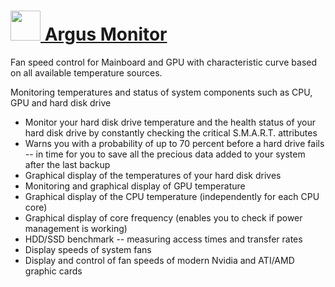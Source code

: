 ﻿# [<img src="" width="48" height="48" /> Argus Monitor](https://chocolatey.org/packages/argusmonitor)

Fan speed control for Mainboard and GPU with characteristic curve based on all available temperature sources.

Monitoring temperatures and status of system components such as CPU, GPU and hard disk drive

- Monitor your hard disk drive temperature and the health status of your hard disk drive by constantly checking the critical S.M.A.R.T. attributes
- Warns you with a probability of up to 70 percent before a hard drive fails -- in time for you to save all the precious data added to your system after the last backup
- Graphical display of the temperatures of your hard disk drives
- Monitoring and graphical display of GPU temperature
- Graphical display of the CPU temperature (independently for each CPU core)
- Graphical display of core frequency (enables you to check if power management is working)
- HDD/SSD benchmark -- measuring access times and transfer rates
- Display speeds of system fans
- Display and control of fan speeds of modern Nvidia and ATI/AMD graphic cards
